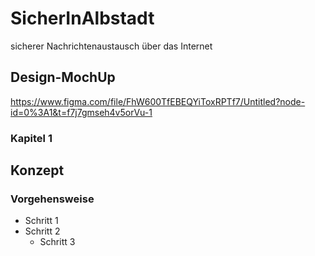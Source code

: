 # SicherInAlbstadt
sicherer Nachrichtenaustausch über das Internet

## Design-MochUp
https://www.figma.com/file/FhW600TfEBEQYiToxRPTf7/Untitled?node-id=0%3A1&t=f7j7gmseh4v5orVu-1

### Kapitel 1



## Konzept
### Vorgehensweise
* Schritt 1
* Schritt 2
	* Schritt 3
